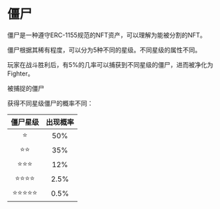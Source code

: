 # 僵尸

僵尸是一种遵守ERC-1155规范的NFT资产，可以理解为能被分割的NFT。

僵尸根据其稀有程度，可以分为5种不同的星级。不同星级的属性不同。

玩家在战斗胜利后，有5%的几率可以捕获到不同星级的僵尸，进而被净化为Fighter。

被捕捉的僵尸

获得不同星级僵尸的概率不同：

|              僵尸星级              | 出现概率 |
| :----------------------------: | :--: |
|             :star:             |  50% |
|          :star::star:          |  35% |
|       :star::star::star:       |  12% |
|    :star::star::star::star:    | 2.5% |
| :star::star::star::star::star: | 0.5% |
